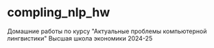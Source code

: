 # compling_nlp_hw
Домашние работы по курсу "Актуальные проблемы компьютерной лингвистики" Высшая школа экономики 2024-25
